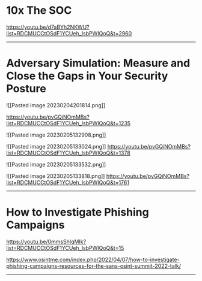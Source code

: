 # 10x The SOC

https://youtu.be/d7aBYh2NKWU?list=RDCMUCCtOSdF1YCUeh_lsbPWIQoQ&t=2960

---
# Adversary Simulation: Measure and Close the Gaps in Your Security Posture

![[Pasted image 20230204201814.png]]

https://youtu.be/pvGQiNOmMBs?list=RDCMUCCtOSdF1YCUeh_lsbPWIQoQ&t=1235

![[Pasted image 20230205132908.png]]


![[Pasted image 20230205133024.png]]
https://youtu.be/pvGQiNOmMBs?list=RDCMUCCtOSdF1YCUeh_lsbPWIQoQ&t=1378

![[Pasted image 20230205133532.png]]

![[Pasted image 20230205133818.png]]
https://youtu.be/pvGQiNOmMBs?list=RDCMUCCtOSdF1YCUeh_lsbPWIQoQ&t=1761

---

# How to Investigate Phishing Campaigns

https://youtu.be/0mmsShIqMIk?list=RDCMUCCtOSdF1YCUeh_lsbPWIQoQ&t=15

https://www.osintme.com/index.php/2022/04/07/how-to-investigate-phishing-campaigns-resources-for-the-sans-osint-summit-2022-talk/


---

